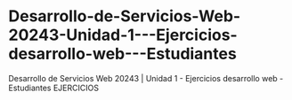 # Desarrollo-de-Servicios-Web-20243-Unidad-1---Ejercicios-desarrollo-web---Estudiantes
Desarrollo de Servicios Web 20243 | Unidad 1 - Ejercicios desarrollo web - Estudiantes EJERCICIOS
